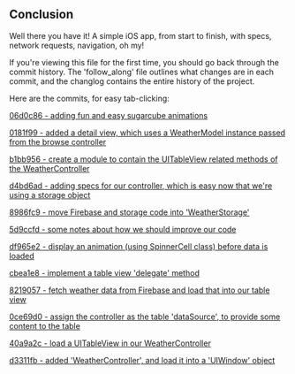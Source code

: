 Conclusion
----------

Well there you have it!  A simple iOS app, from start to finish, with specs,
network requests, navigation, oh my!

If you're viewing this file for the first time, you should go back through the
commit history.  The 'follow_along' file outlines what changes are in each
commit, and the changlog contains the entire history of the project.

Here are the commits, for easy tab-clicking:

[06d0c86 - adding fun and easy sugarcube animations](github.com/colinta/derailed/commit/06d0c86)

[0181f99 - added a detail view, which uses a WeatherModel instance passed from the browse controller](github.com/colinta/derailed/commit/0181f99)

[b1bb956 - create a module to contain the UITableView related methods of the WeatherController](github.com/colinta/derailed/commit/b1bb956)

[d4bd6ad - adding specs for our controller, which is easy now that we're using a storage object](github.com/colinta/derailed/commit/d4bd6ad)

[8986fc9 - move Firebase and storage code into 'WeatherStorage'](github.com/colinta/derailed/commit/8986fc9)

[5d9ccfd - some notes about how we should improve our code](github.com/colinta/derailed/commit/5d9ccfd)

[df965e2 - display an animation (using SpinnerCell class) before data is loaded](github.com/colinta/derailed/commit/df965e2)

[cbea1e8 - implement a table view 'delegate' method](github.com/colinta/derailed/commit/cbea1e8)

[8219057 - fetch weather data from Firebase and load that into our table view](github.com/colinta/derailed/commit/8219057)

[0ce69d0 - assign the controller as the table 'dataSource', to provide some content to the table](github.com/colinta/derailed/commit/0ce69d0)

[40a9a2c - load a UITableView in our WeatherController](github.com/colinta/derailed/commit/40a9a2c)

[d3311fb - added 'WeatherController', and load it into a 'UIWindow' object](github.com/colinta/derailed/commit/d3311fb)

